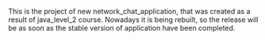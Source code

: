 This is the project of new network_chat_application, that was created as a result of java_level_2 course.
Nowadays it is being rebuilt, so the release will be as soon as the stable version of application have been completed.

